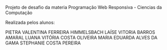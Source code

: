 Projeto de desafio da materia Programação Web Responsiva - Ciencias da Computação

Realizada pelos alunos: 

PIETRA VALENTINA FERREIRA HIMMELSBACH 
LAÍSE VITORIA BARROS AMARAL 
LUANA VITÓRIA COSTA OLIVEIRA 
MARIA EDUARDA ALVES DA GAMA 
STEPHANIE COSTA PEREIRA
